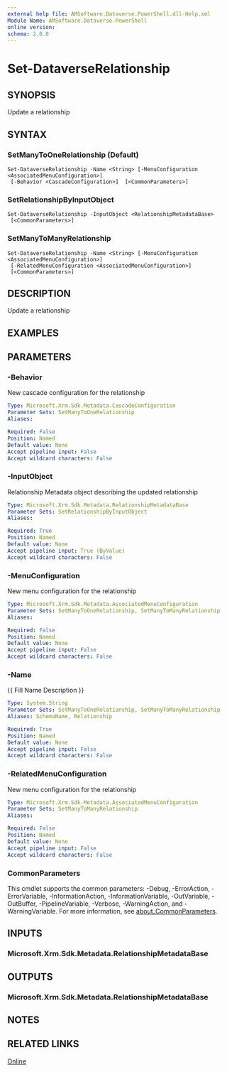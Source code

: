 ```yaml
---
external help file: AMSoftware.Dataverse.PowerShell.dll-Help.xml
Module Name: AMSoftware.Dataverse.PowerShell
online version:
schema: 2.0.0
---
```


# Set-DataverseRelationship

## SYNOPSIS
Update a relationship

## SYNTAX

### SetManyToOneRelationship (Default)
```
Set-DataverseRelationship -Name <String> [-MenuConfiguration <AssociatedMenuConfiguration>]
 [-Behavior <CascadeConfiguration>]  [<CommonParameters>]
```

### SetRelationshipByInputObject
```
Set-DataverseRelationship -InputObject <RelationshipMetadataBase> 
 [<CommonParameters>]
```

### SetManyToManyRelationship
```
Set-DataverseRelationship -Name <String> [-MenuConfiguration <AssociatedMenuConfiguration>]
 [-RelatedMenuConfiguration <AssociatedMenuConfiguration>] 
 [<CommonParameters>]
```

## DESCRIPTION
Update a relationship

## EXAMPLES

## PARAMETERS

### -Behavior
New cascade configuration for the relationship

```yaml
Type: Microsoft.Xrm.Sdk.Metadata.CascadeConfiguration
Parameter Sets: SetManyToOneRelationship
Aliases:

Required: False
Position: Named
Default value: None
Accept pipeline input: False
Accept wildcard characters: False
```

### -InputObject
Relationship Metadata object describing the updated relationship

```yaml
Type: Microsoft.Xrm.Sdk.Metadata.RelationshipMetadataBase
Parameter Sets: SetRelationshipByInputObject
Aliases:

Required: True
Position: Named
Default value: None
Accept pipeline input: True (ByValue)
Accept wildcard characters: False
```

### -MenuConfiguration
New menu configuration for the relationship

```yaml
Type: Microsoft.Xrm.Sdk.Metadata.AssociatedMenuConfiguration
Parameter Sets: SetManyToOneRelationship, SetManyToManyRelationship
Aliases:

Required: False
Position: Named
Default value: None
Accept pipeline input: False
Accept wildcard characters: False
```

### -Name
{{ Fill Name Description }}

```yaml
Type: System.String
Parameter Sets: SetManyToOneRelationship, SetManyToManyRelationship
Aliases: SchemaName, Relationship

Required: True
Position: Named
Default value: None
Accept pipeline input: False
Accept wildcard characters: False
```

### -RelatedMenuConfiguration
New menu configuration for the relationship

```yaml
Type: Microsoft.Xrm.Sdk.Metadata.AssociatedMenuConfiguration
Parameter Sets: SetManyToManyRelationship
Aliases:

Required: False
Position: Named
Default value: None
Accept pipeline input: False
Accept wildcard characters: False
```

### CommonParameters
This cmdlet supports the common parameters: -Debug, -ErrorAction, -ErrorVariable, -InformationAction, -InformationVariable, -OutVariable, -OutBuffer, -PipelineVariable, -Verbose, -WarningAction, and -WarningVariable. For more information, see [about_CommonParameters](http://go.microsoft.com/fwlink/?LinkID=113216).

## INPUTS

### Microsoft.Xrm.Sdk.Metadata.RelationshipMetadataBase

## OUTPUTS

### Microsoft.Xrm.Sdk.Metadata.RelationshipMetadataBase

## NOTES

## RELATED LINKS

[Online](https://github.com/AMSoftwareNL/DataversePowershell/blob/main/docs/Set-DataverseRelationship.md)


